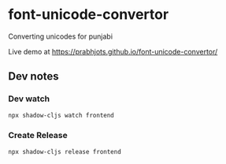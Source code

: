 # font-unicode-convertor
Converting unicodes for punjabi

Live demo at https://prabhjots.github.io/font-unicode-convertor/

## Dev notes

### Dev watch
```bash
npx shadow-cljs watch frontend
```

### Create Release
```bash
npx shadow-cljs release frontend
```
